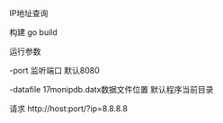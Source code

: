 IP地址查询

构建 go build

运行参数

-port 监听端口 默认8080

-datafile   17monipdb.datx数据文件位置 默认程序当前目录

请求 http://host:port/?ip=8.8.8.8


